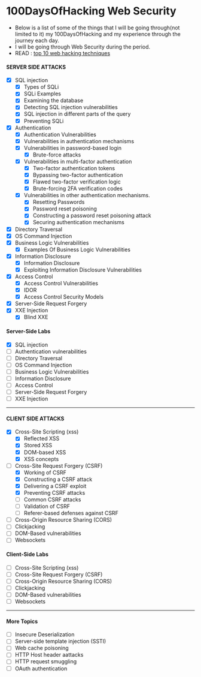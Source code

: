 # 100DaysOfHacking Web Security
- Below is a list of some of the things that I will be going through(not limited to it) my 100DaysOfHacking and my experience through the journey each day.
- I will be going through Web Security during the period.
- READ : [top 10 web hacking techniques](https://portswigger.net/research/top-10-web-hacking-techniques)

#### SERVER SIDE ATTACKS
* [x] SQL injection
  * [x] Types of SQLi
  * [x] SQLi Examples
  * [x] Examining the database
  * [x] Detecting SQL injection vulnerabilities
  * [x] SQL injection in different parts of the query
  * [x] Preventing SQLi  
* [x] Authentication
  * [x] Authentication Vulnerabilities
  * [x] Vulnerabilities in authentication mechanisms
  * [x] Vulnerabilities in password-based login
    * [x] Brute-force attacks 
  * [x] Vulnerabilities in multi-factor authentication
    * [x] Two-factor authentication tokens
    * [x] Bypassing two-factor authentication
    * [x] Flawed two-factor verification logic
    * [x] Brute-forcing 2FA verification codes
  * [x] Vulnerabilities in other authentication mechanisms.   
    * [x] Resetting Passwords
    * [x] Password reset poisoning
    * [x] Constructing a password reset poisoning attack
    * [x] Securing authentication mechanisms 
* [x] Directory Traversal
* [x] OS Command Injection
* [x] Business Logic Vulnerabilities
  * [x] Examples Of Business Logic Vulnerabilities
* [x] Information Disclosure
  * [x] Information Disclosure
  * [x] Exploiting Information Disclosure Vulnerabilities
* [x] Access Control
  * [x]  Access Control Vulnerabilities
  * [x]  IDOR
  * [x]  Access Control Security Models
* [x] Server-Side Request Forgery
* [x] XXE Injection
  * [x] Blind XXE 

#### Server-Side Labs
* [x] SQL injection 
* [ ] Authentication vulnerabilities
* [ ] Directory Traversal
* [ ] OS Command Injection
* [ ] Business Logic Vulnerabilities
* [ ] Information Disclosure
* [ ] Access Control
* [ ] Server-Side Request Forgery
* [ ] XXE Injection

----------------------------

#### CLIENT SIDE ATTACKS
* [x] Cross-Site Scripting (xss)
  * [x] Reflected XSS
  * [x] Stored XSS
  * [x] DOM-based XSS
  * [x] XSS concepts
* [ ] Cross-Site Request Forgery (CSRF)
  * [x] Working of CSRF
  * [x] Constructing a CSRF attack
  * [x] Delivering a CSRF exploit
  * [x] Preventing CSRF attacks
  * [ ] Common CSRF attacks
  * [ ] Validation of CSRF
  * [ ] Referer-based defenses against CSRF
* [ ] Cross-Origin Resource Sharing (CORS)
* [ ] Clickjacking
* [ ] DOM-Based vulnerabilities
* [ ] Websockets

#### Client-Side Labs
* [ ] Cross-Site Scripting (xss)
* [ ] Cross-Site Request Forgery (CSRF)
* [ ] Cross-Origin Resource Sharing (CORS)
* [ ] Clickjacking
* [ ] DOM-Based vulnerabilities
* [ ] Websockets

-----------------------------

#### More Topics
* [ ] Insecure Deserialization
* [ ] Server-side template injection (SSTI)
* [ ] Web cache poisoning
* [ ] HTTP Host header aattacks
* [ ] HTTP request smuggling
* [ ] OAuth authentication
